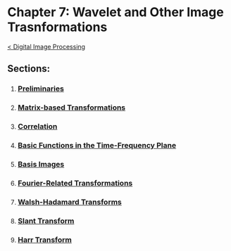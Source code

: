 # Chapter 7: Wavelet and Other Image Trasnformations
[< Digital Image Processing](../README.md)

## Sections:

1. ### [Preliminaries](./7.1_Preliminaries.ipynb)
2. ### [Matrix-based Transformations](./7.2_Matrix-based-Transformations.ipynb)
3. ### [Correlation](./7.3_Correlation.ipynb)
4. ### [Basic Functions in the Time-Frequency Plane](./7.4_Basic-Functions-in-the-Time-Grequency-Plance.ipynb)
5. ### [Basis Images](./7.5_Basis-Images.ipynb)
6. ### [Fourier-Related Transformations](./7.6_Fourier-Related-Transformations.ipynb)
7. ### [Walsh-Hadamard Transforms](./7.7_Walsh-Hadamard-Transforms.ipynb)
8. ### [Slant Transform](./7.8_Slant-Transform.ipynb)
9. ### [Harr Transform](./7.9_Haar-Transform.ipynb)